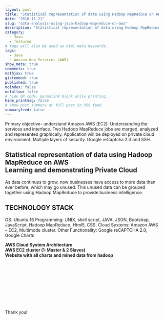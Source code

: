 ```yaml
---
layout: post
title: "Statistical representation of data using Hadoop MapReduce on AWS"
date: "2016-11-21"
slug: "data-analysis-using-java-hadoop-mapreduce-on-aws"
description: "Statistical representation of data using Hadoop MapReduce on AWS"
category:
  - Java
  - featured
# tags will also be used as html meta keywords.
tags:
  - Java
  - Amazon Web Services (AWS)
show_meta: true
comments: true
mathjax: true
gistembed: true
published: true
noindex: false
nofollow: false
# hide QR code, permalink block while printing.
hide_printmsg: false
# show post summary or full post in RSS feed.
summaryfeed: false
---
```

Primary objective- understand Amazon AWS (EC2). Understanding the services and interface. Two Hadoop MapReduce jobs are merged, analyzed and represented graphically. Application will be deployed on private cloud environment. Multiple layers of security. Google reCaptcha 2.0 and SSH.

<!--more-->


<h2>Statistical representation of data using Hadoop MapReduce on AWS<br />
Learning and demonstrating Private Cloud
<br /></h2>

  As data continues to grow, now businesses have access to more data than ever before, which may go unused. This unused data can be grouped together using Hadoop MapReduce to provide business intelligence.

## TECHNOLOGY STACK

OS: Ubuntu 16
Programming: UNIX, shell script, JAVA, JSON, Bootstrap, JavaScript, Hadoop MapReduce, Html5, CSS.
Cloud Systems: Amazon AWS – EC2, Multimode cluster.
Other Functionality: Google reCAPTCHA 2.0, Google Charts

<strong>AWS Cloud System Architecture </strong>
<br /> <img src="https://akshaythorve.com/images/works/AWS Cloud System Architecture.jpg" alt="" class="img-responsive" />
<br />
<strong>AWS EC2 cluster (1-Master & 2 Slaves) </strong>
<br /> <img src="https://akshaythorve.com/images/works/EC2 cluster.png" alt="" class="img-responsive" />
<br />
<strong>Website with all charts and mined data from hadoop</strong>
<br /> <img src="https://akshaythorve.com/images/works/Website.png" alt="" class="img-responsive" />
<br />


<br /> <img src="https://akshaythorve.com/images/projects/hadoop-mapreduce/3dpiechart.png" alt="" class="img-responsive" />
<br />


<br /> <img src="https://akshaythorve.com/images/projects/hadoop-mapreduce/bargraph.png" alt="" class="img-responsive" />
<br />


<br /> <img src="https://akshaythorve.com/images/projects/hadoop-mapreduce/hdfstable.png" alt="" class="img-responsive" />
<br />


<br /> <img src="https://akshaythorve.com/images/projects/hadoop-mapreduce/recaptcha2.0.png" alt="" class="img-responsive" />
<br />


<br /> <img src="https://akshaythorve.com/images/projects/hadoop-mapreduce/recaptchaAuth.png" alt="" class="img-responsive" />
<br />


Thank you!
 </div>
